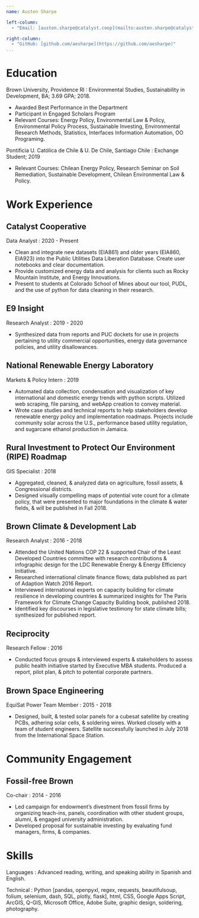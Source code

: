 ```yaml
---
name: Austen Sharpe

left-column:
  - "Email: [austen.sharpe@catalyst.coop](mailto:austen.sharpe@catalyst.coop)"

right-column:
  - "GitHub: [github.com/aesharpe](https://github.com/aesharpe)"
...
```


# Education

Brown University, Providence RI
: Environmental Studies, Sustainability in Development, BA; 3.69 GPA; 2018.

- Awarded Best Performance in the Department
- Participant in Engaged Scholars Program
- Relevant Courses: Energy Policy, Environmental Law & Policy, Environmental Policy Process, Sustainable Investing, Environmental Research Methods, Statistics, Interfaces Information Automation, OO Programing.

Pontificia U. Católica de Chile & U. De Chile, Santiago Chile
: Exchange Student; 2019

- Relevant Courses: Chilean Energy Policy, Research Seminar on Soil Remediation, Sustainable Development, Chilean Environmental Law & Policy.

# Work Experience

## Catalyst Cooperative

Data Analyst
: 2020 - Present

- Clean and integrate new datasets (EIA861) and older years (EIA860, EIA923) into the Public Utilities Data Liberation Database. Create user notebooks and clear documentation.
- Provide customized energy data and analysis for clients such as Rocky Mountain Institute, and Energy Innovations.
- Present to students at Colorado School of Mines about our tool, PUDL, and the use of python for data cleaning in their research.

## E9 Insight

Research Analyst
: 2019 - 2020

- Synthesized data from reports and PUC dockets for use in projects pertaining to utility commercial opportunities, energy data governance policies, and utility disallowances.

## National Renewable Energy Laboratory

Markets & Policy Intern
: 2019

- Automated data collection, condensation and visualization of key international and domestic energy trends with python scripts. Utilized web scraping, file parsing, and webApp creation to convey material.
- Wrote case studies and technical reports to help stakeholders develop renewable energy policy and implementation roadmaps. Projects include community solar across the U.S., performance based utility regulation, and sugarcane ethanol production in Jamaica.

## Rural Investment to Protect Our Environment (RIPE) Roadmap

GIS Specialist
: 2018

- Aggregated, cleaned, & analyzed data on agriculture, fossil assets, & Congressional districts.
- Designed visually compelling maps of potential vote count for a climate policy, that were presented to major foundations in the climate & water fields, & will be published in Fall 2018.

## Brown Climate & Development Lab

Research Analyst
: 2016 - 2018

- Attended the United Nations COP 22 & supported Chair of the Least Developed Countries committee with research contributions & infographic design for the LDC Renewable Energy & Energy Efficiency Initiative.
- Researched international climate finance flows; data published as part of Adaption Watch 2016 Report.
- Interviewed international experts on capacity building for climate resilience in developing countries & summarized insights for The Paris Framework for Climate Change Capacity Building book, published 2018.
- Identified key discourses in legislative testimony for state climate bills; synthesized for published report.

## Reciprocity

Research Fellow
: 2016

- Conducted focus groups & interviewed experts & stakeholders to assess public health initiative started by Executive MBA students. Produced a report, pilot plan, & pitch to potential corporate partners.

## Brown Space Engineering

EquiSat Power Team Member
: 2015 - 2018

- Designed, built, & tested solar panels for a cubesat satellite by creating PCBs, adhering solar cells, & soldering wires. Worked closely with a team of student engineers. Satellite successfully launched in July 2018 from the International Space Station.

# Community Engagement

## Fossil-free Brown

Co-chair
: 2014 - 2016

- Led campaign for endowment’s divestment from fossil firms by organizing teach-ins, panels, coordination with other student groups, alumni, & engaged university administration.
- Developed proposal for sustainable investing by evaluating fund managers, firms, & companies.

# Skills

Languages
: Advanced reading, writing, and speaking ability in Spanish and English.

Technical
: Python [pandas, openpyxl, regex, requests, beautifulsoup, folium, selenium, dash, SQL, plotly, flask], html, CSS, Google Apps Script, ArcGIS, Q-GIS, Microsoft Office, Adobe Suite, graphic design, soldering, photography.
